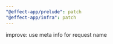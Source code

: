```yaml
---
"@effect-app/prelude": patch
"@effect-app/infra": patch
---
```


improve: use meta info for request name

